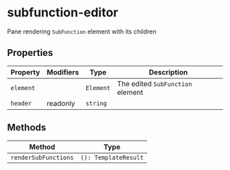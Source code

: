 # subfunction-editor

Pane rendering `SubFunction` element with its children

## Properties

| Property  | Modifiers | Type      | Description                      |
|-----------|-----------|-----------|----------------------------------|
| `element` |           | `Element` | The edited `SubFunction` element |
| `header`  | readonly  | `string`  |                                  |

## Methods

| Method               | Type                 |
|----------------------|----------------------|
| `renderSubFunctions` | `(): TemplateResult` |
